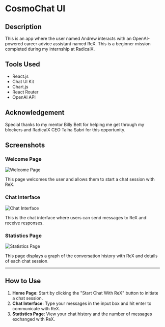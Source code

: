 # CosmoChat UI

## Description

This is an app where the user named Andrew interacts with an OpenAI-powered career advice assistant named ReX. This is a beginner mission completed during my internship at RadicalX.

## Tools Used

- React.js
- Chat UI Kit
- Chart.js
- React Router
- OpenAI API

## Acknowledgement

Special thanks to my mentor Billy Bett for helping me get through my blockers and RadicalX CEO Talha Sabri for this opportunity.

## Screenshots

### Welcome Page

![Welcome Page](home.jpg)

This page welcomes the user and allows them to start a chat session with ReX.

### Chat Interface

![Chat Interface](chat.jpg)

This is the chat interface where users can send messages to ReX and receive responses.

### Statistics Page

![Statistics Page](stat.jpg)

This page displays a graph of the conversation history with ReX and details of each chat session.

---

## How to Use

1. **Home Page**: Start by clicking the "Start Chat With ReX" button to initiate a chat session.
2. **Chat Interface**: Type your messages in the input box and hit enter to communicate with ReX.
3. **Statistics Page**: View your chat history and the number of messages exchanged with ReX.
